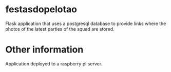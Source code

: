 # festasdopelotao
Flask application that uses a postgresql database to provide links where the photos of the latest parties of the squad are stored.

# Other information
Application deployed to a raspberry pi server.
